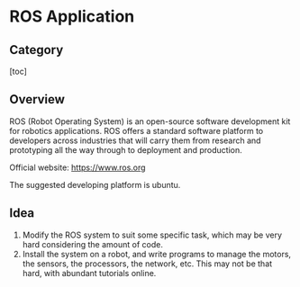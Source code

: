 # ROS Application

## Category

[toc]



## Overview

ROS (Robot Operating System) is an open-source software development kit for robotics applications. ROS offers a standard software platform to developers across industries that will carry them from research and prototyping all the way through to deployment and production.

Official website: https://www.ros.org

The suggested developing platform is ubuntu. 

## Idea

1. Modify the ROS system to suit some specific task, which may be very hard considering the amount of code. 
2. Install the system on a robot, and write programs to manage the motors, the sensors, the processors, the network, etc. This may not be that hard, with abundant tutorials online. 

